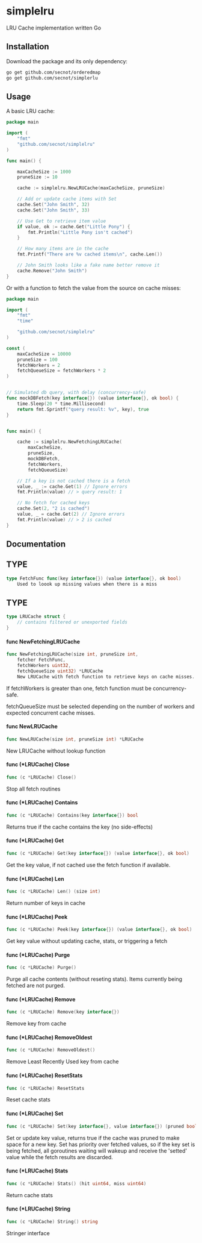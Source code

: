 # simplelru

LRU Cache implementation written Go

## Installation

Download the package and its only dependency:

```bash
go get github.com/secnot/orderedmap
go get github.com/secnot/simplerlu
```

## Usage

A basic LRU cache:

```go
package main

import (
	"fmt"
	"github.com/secnot/simplelru"
)

func main() {

	maxCacheSize := 1000
	pruneSize := 10

	cache := simplelru.NewLRUCache(maxCacheSize, pruneSize)

	// Add or update cache items with Set
	cache.Set("John Smith", 32)
	cache.Set("John Smith", 33)

	// Use Get to retrieve item value
	if value, ok := cache.Get("Little Pony") {
		fmt.Println("Little Pony isn't cached")
	}

	// How many items are in the cache
	fmt.Printf("There are %v cached items\n", cache.Len())

	// John Smith looks like a fake name better remove it
	cache.Remove("John Smith")
}
```

Or with a function to fetch the value from the source on cache misses:

```go
package main

import (
	"fmt"
	"time"

	"github.com/secnot/simplelru"
)

const (
	maxCacheSize = 10000
	pruneSize = 100
	fetchWorkers = 2
	fetchQueueSize = fetchWorkers * 2
)


// Simulated db query, with delay (concurrency-safe)
func mockDBFetch(key interface{}) (value interface{}, ok bool) {
	time.Sleep(20 * time.Millisecond)
	return fmt.Sprintf("query result: %v", key), true
}


func main() {

	cache := simplelru.NewFetchingLRUCache(
		maxCacheSize,
		pruneSize,
		mockDBFetch,
		fetchWorkers,
		fetchQueueSize)

	// If a key is not cached there is a fetch
	value, _ := cache.Get(1) // Ignore errors
	fmt.Println(value) // > query result: 1

	// No fetch for cached keys
	cache.Set(2, "2 is cached")
	value, _ = cache.Get(2) // Ignore errors
	fmt.Println(value) // > 2 is cached
}
``` 


## Documentation

## TYPE

```go
type FetchFunc func(key interface{}) (value interface{}, ok bool)
    Used to loook up missing values when there is a miss
```

## TYPE

```go
type LRUCache struct {
    // contains filtered or unexported fields
}
```

#### func NewFetchingLRUCache

```go
func NewFetchingLRUCache(size int, pruneSize int,
    fetcher FetchFunc,
    fetchWorkers uint32,
    fetchQueueSize uint32) *LRUCache
    New LRUCache with fetch function to retrieve keys on cache misses.
```

If fetchWorkers is greater than one, fetch function must be
concurrency-safe.

fetchQueueSize must be selected depending on the number of workers and
expected concurrent cache misses.


#### func NewLRUCache

```go
func NewLRUCache(size int, pruneSize int) *LRUCache
```

New LRUCache without lookup function


#### func (*LRUCache) Close

```go
func (c *LRUCache) Close()
```

Stop all fetch routines


#### func (*LRUCache) Contains

```go
func (c *LRUCache) Contains(key interface{}) bool
```

Returns true if the cache contains the key (no side-effects)


#### func (*LRUCache) Get

```go
func (c *LRUCache) Get(key interface{}) (value interface{}, ok bool)
```
    
Get the key value, if not cached use the fetch function if available.

#### func (*LRUCache) Len

```go
func (c *LRUCache) Len() (size int)
```

Return number of keys in cache


#### func (*LRUCache) Peek

```go
func (c *LRUCache) Peek(key interface{}) (value interface{}, ok bool)
```
    
Get key value without updating cache, stats, or triggering a fetch


#### func (*LRUCache) Purge

```go
func (c *LRUCache) Purge()
```

Purge all cache contents (without reseting stats). Items currently being
fetched are not purged.


#### func (*LRUCache) Remove

```go
func (c *LRUCache) Remove(key interface{})
```    

Remove key from cache


#### func (*LRUCache) RemoveOldest

```go
func (c *LRUCache) RemoveOldest()
```    

Remove Least Recently Used key from cache


#### func (*LRUCache) ResetStats

```go
func (c *LRUCache) ResetStats
```

Reset cache stats


#### func (*LRUCache) Set

```go
func (c *LRUCache) Set(key interface{}, value interface{}) (pruned bool)
```
    
Set or update key value, returns true if the cache was pruned to make
space for a new key. Set has priority over fetched values, so if the key
set is being fetched, all goroutines waiting will wakeup and receive the
'setted' value while the fetch results are discarded.


#### func (*LRUCache) Stats

```go
func (c *LRUCache) Stats() (hit uint64, miss uint64)
```    

Return cache stats


#### func (*LRUCache) String

```go
func (c *LRUCache) String() string
```
    
Stringer interface
